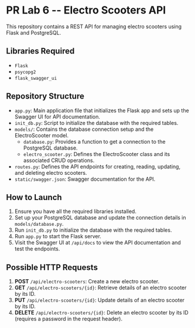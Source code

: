 # PR Lab 6 -- Electro Scooters API

This repository contains a REST API for managing electro scooters using Flask and PostgreSQL.

## Libraries Required

- `Flask`
- `psycopg2`
- `flask_swagger_ui`

## Repository Structure

- `app.py`: Main application file that initializes the Flask app and sets up the Swagger UI for API documentation.
- `init_db.py`: Script to initialize the database with the required tables.
- `models/`: Contains the database connection setup and the ElectroScooter model.
  - `database.py`: Provides a function to get a connection to the PostgreSQL database.
  - `electro_scooter.py`: Defines the ElectroScooter class and its associated CRUD operations.
- `routes.py`: Defines the API endpoints for creating, reading, updating, and deleting electro scooters.
- `static/swagger.json`: Swagger documentation for the API.

## How to Launch

1. Ensure you have all the required libraries installed.
2. Set up your PostgreSQL database and update the connection details in `models/database.py`.
3. Run `init_db.py` to initialize the database with the required tables.
4. Run `app.py` to start the Flask server.
5. Visit the Swagger UI at `/api/docs` to view the API documentation and test the endpoints.

## Possible HTTP Requests

1. **POST** `/api/electro-scooters`: Create a new electro scooter.
2. **GET** `/api/electro-scooters/{id}`: Retrieve details of an electro scooter by its ID.
3. **PUT** `/api/electro-scooters/{id}`: Update details of an electro scooter by its ID.
4. **DELETE** `/api/electro-scooters/{id}`: Delete an electro scooter by its ID (requires a password in the request header).